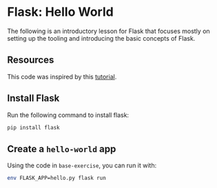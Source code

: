 # Flask: Hello World

The following is an introductory lesson for Flask that focuses mostly on setting
up the tooling and introducing the basic concepts of Flask.

## Resources

This code was inspired by this [tutorial](https://blog.miguelgrinberg.com/post/the-flask-mega-tutorial-part-i-hello-world).

## Install Flask

Run the following command to install flask:

```bash
pip install flask
```

## Create a `hello-world` app

Using the code in `base-exercise`, you can run it with:

```bash
env FLASK_APP=hello.py flask run
```
